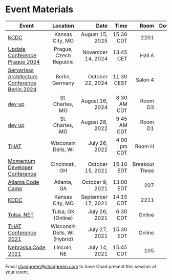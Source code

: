 # Event Materials

| Event                                                        |           Location           |               Date |        Time |           Room |                                                    Downloads |
| ------------------------------------------------------------ | :--------------------------: | -----------------: | ----------: | -------------: | -----------------------------------------------------------: |
| [KCDC](https://www.kcdc.info/)                               |       Kansas City, MO        |    August 15, 2025 |   15:30 CDT |           2201 |      [Slides](GoingSchemaless-KCDC2025.pdf) |
| [Update Conference Prague 2024](https://www.updateconference.net/) |    Prague, Czech Republic    |  November 14, 2024 |   13:45 CET |         Hall A |    [Slides](GoingSchemaless-UpdateConf.pdf) |
| [Serverless Architecture Conference Berlin 2024](https://serverless-architecture.io/berlin/) |       Berlin, Germany        |   October 22, 2024 |  11:30 CEST |        Salon 4 | [Slides](GoingSchemaless_SLABerlin2024.pdf) |
| [dev up](https://www.devupconf.org/speakers/chad-green)      |       St. Charles, MO        |    August 16, 2024 | 8:30 AM CDT |        Room D3 |     [Slides](GoingSchemaless_DevUp2024.pdf) |
| [dev up](https://www.devupconf.org/speakers/chad-green)      |       St. Charles, MO        |    August 28, 2022 | 9:45 AM CDT |        Room D1 |         [Slides](GoingSchemaless_DevUp.pdf) |
| [THAT](https://that.us/activities/PhDjJn8wVYTqPy0iEI8R)      |     Wisconsin Dells, WI      |      July 26, 2022 | 4:00 pm CDT |         Room H |          [Slides](GoingSchemaless_THAT.pdf) |
| [Momentum Developer Conference](https://momentumdevcon.com/session/264188) |        Cincinnati, OH        |   October 15, 2021 |   15:10 EDT | Breakout Three |      [Slides](GoingSchemaless_Momentum.pdf) |
| [Atlanta Code Camp](https://www.atlantacodecamp.com/2021/Schedule) |         Atlanta, GA          |    October 9, 2021 |   13:00 EDT |            207 | [Slides](https://chadgreen.blob.core.windows.net/slides/GoingSchemaless_AtlantaCodeCamp.pdf) |
| [KCDC](https://kcdc.info)                                    |       Kansas City, MO        | September 17, 2021 |   14:15 CDT |           2211 | [Slides](https://chadgreen.blob.core.windows.net/slides/GoingSchemaless_KCDC.pdf) |
| [Tulsa .NET](https://www.meetup.com/TulsaDevelopers-net/events/279599144/) |      Tulsa, OK (Online)      |      July 26, 2021 |    6:30 CDT |         Online | [Slides](https://chadgreen.blob.core.windows.net/slides/GoingSchemaLess_Tulsa.pdf) |
| [THAT Conference 2021](https://that.us/activities/3cwetny8U9ZGS82HfsyS) | Wisconsin Dells, WI (Hybrid) |      July 27, 2021 |   15:30 EDT |         Online | [Slides](https://chadgreen.blob.core.windows.net/slides/GoingSchemaLess_THAT.pdf) |
| [Nebraska.Code 2021](https://nebraskacode.amegala.com/Sessions/1157) |         Lincoln, NE          |      July 14, 2021 |   15:45 CDT |            105 |                             [Slides](https://bit.ly/3ehtuGH) |



Email [chadgreen@chadgreen.com](mailto:chadgreen@chadgreen.com?subject=Presentation%20Request:%20Presentation%20Title) to have Chad present this session at your event.
